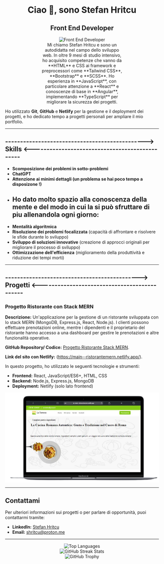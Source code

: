 <h1 align="center">Ciao 👋, sono Stefan Hritcu</h1>
<h2 align="center">Front End Developer</h2>

<section align="center">
  <img width="200px" height="200px" src="https://media3.giphy.com/media/v1.Y2lkPTc5MGI3NjExamF6bGx3dHNpMWtndjcxd3R2cm9namZrbDlidXlxbzVoOTRzcXJmOCZlcD12MV9pbnRlcm5hbF9naWZfYnlfaWQmY3Q9Zw/QDjpIL6oNCVZ4qzGs7/giphy.gif" alt="Front End Developer">
</section>

<p align="center" style="margin: 0 120px;">
  Mi chiamo Stefan Hritcu e sono un autodidatta nel campo dello sviluppo web. In oltre 9 mesi di studio intensivo, ho acquisito competenze che vanno da **HTML** e CSS ai framework e preprocessori come **Tailwind CSS**, **Bootstrap** e **SCSS**. Ho esperienza in **JavaScript**, con particolare attenzione a **React** e conoscenze di base in **Angular**, implementando **TypeScript** per migliorare la sicurezza dei progetti.

  Ho utilizzato **Git**, **GitHub** e **Netlify** per la gestione e il deployment dei progetti, e ho dedicato tempo a progetti personali per ampliare il mio portfolio.
</p>

<hr/>

## -----------------------------------------------> Skills <-----------------------------------------------
- **Scomposizione dei problemi in sotto-problemi**
- **ChatGPT**
- **Attenzione ai minimi dettagli (un problema se hai poco tempo a disposizone !)**
- ## Ho dato molto spazio alla conoscenza della mente e del modo in cui la si può sfruttare di piu allenandola ogni giorno:
- **Mentalità algoritmica**
- **Risoluzione dei problemi focalizzata**
  (capacità di affrontare e risolvere le sfide durante lo sviluppo)
- **Sviluppo di soluzioni innovative**
  (creazione di approcci originali per migliorare il processo di sviluppo)
- **Ottimizzazione dell'efficienza**
  (miglioramento della produttività e riduzione dei tempi morti)

<hr/>

## ---------------------------------------------> Progetti <---------------------------------------------

### Progetto Ristorante con Stack MERN

**Descrizione:** Un'applicazione per la gestione di un ristorante sviluppata con lo stack MERN (MongoDB, Express.js, React, Node.js). I clienti possono effettuare prenotazioni online, mentre i dipendenti e il proprietario del ristorante hanno accesso a una dashboard per gestire le prenotazioni e altre funzionalità operative.

**GitHub Repository/ Codice:** [Progetto Ristorante Stack MERN](https://github.com/StefanHritcu/Progetto-Ristorante-Stack-MERN).

**Link del sito con Netlify:** (https://main--ristorantemern.netlify.app/).

In questo progetto, ho utilizzato le seguenti tecnologie e strumenti:

- **Frontend:** React, JavaScript/ES6+, HTML, CSS
- **Backend:** Node.js, Express.js, MongoDB
- **Deployment:** Netlify (solo lato frontend)

![Demo Progetto Ristorante](mernImg.png)


---


## Contattami

Per ulteriori informazioni sui progetti o per parlare di opportunità, puoi contattarmi tramite:

- **LinkedIn:** [Stefan Hritcu](https://www.linkedin.com/in/stefan-hritcu-93b67028a/)
- **Email:** [shritcu@proton.me](mailto:shritcu@proton.me)

<hr/>

<div align="center">
  <img src="https://github-readme-stats.vercel.app/api/top-langs/?username=stefanhritcu&layout=compact" alt="Top Languages" />
</div>

<div align="center">
  <img src="https://streak-stats.demolab.com/?user=stefanhritcu" alt="GitHub Streak Stats" />
</div>

<div align="center">
  <img src="https://github-profile-trophy.vercel.app/?username=stefanhritcu" alt="GitHub Trophy" />
</div>
